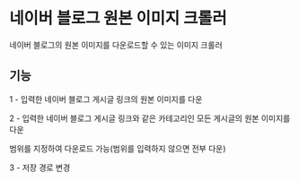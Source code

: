 <h1>네이버 블로그 원본 이미지 크롤러</h1>
<p>네이버 블로그의 원본 이미지를 다운로드할 수 있는 이미지 크롤러</p>
<h2>기능</h2>
<p>1 - 입력한 네이버 블로그 게시글 링크의 원본 이미지를 다운</p>
<p>2 - 입력한 네이버 블로그 게시글 링크와 같은 카테고리인 모든 게시글의 원본 이미지를 다운</p>
  <p>범위를 지정하여 다운로드 가능(범위를 입력하지 않으면 전부 다운)</p>
<p>3 - 저장 경로 변경</p>

